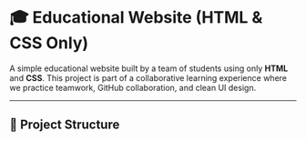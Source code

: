 # 🎓 Educational Website (HTML & CSS Only)

A simple educational website built by a team of students using only **HTML** and **CSS**. This project is part of a collaborative learning experience where we practice teamwork, GitHub collaboration, and clean UI design.

---

## 📁 Project Structure

